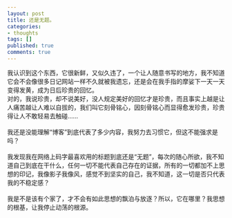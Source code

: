 ```yaml
---
layout: post
title: 还是无题。
categories:
- thoughts
tags: []
published: true
comments: true
---
```

<p>我认识到这个东西，它很新鲜，又似久违了，一个让人随意书写的地方，我不知道它会不会像很多日记网站一样不久就被我遗忘，还是会在我手指的摩娑下一天一天变得发黄，成为日后珍贵的回忆。<br />对的，我说珍贵，却不说美好，没人规定美好的回忆才是珍贵，而且事实上越是让人痛苦越让人难以自拔的，我们叫它刻骨铭心，因刻骨铭心而显得愈发珍贵，珍贵得让人不敢轻易去触碰……<br /><br />我还是没能理解“博客”到底代表了多少内容，我努力去习惯它，但这不能强求是吗？<br /><br />我发现我在网络上码字最喜欢用的标题到底还是“无题”，每次的随心所欲，我不知道自己到底在干什么，任何一切不能代表自己存在的证据，所有的一切都加不上思想的印记，我像影子我像风，感觉不到坚实的自己，我不知道，这一切是否只代表我的不稳定感？<br /><br />我是不是该有个家了，才不会有如此思想的飘泊与放逐？所以，它在哪里？我思想的根基，让我停止动荡的根源。<br /></p>
